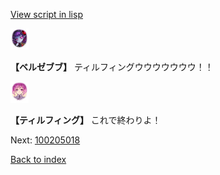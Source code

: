 [View script in lisp](../scripts/100205014.txt)

<img src="../images/units/960022.png" alt="960022.png" height="34"/>

**【ベルゼブブ】**
ティルフィングウウウウウウウ！！

<img src="../images/units/101415.png" alt="101415.png" height="34"/>

**【ティルフィング】**
これで終わりよ！

Next: [100205018](100205018.md)

[Back to index](index.md)
